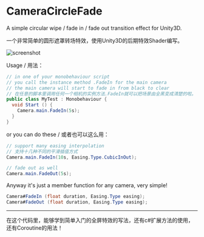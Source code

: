 # CameraCircleFade
A simple circular wipe / fade in / fade out transition effect for Unity3D.

一个非常简单的圆形遮罩转场特效，使用Unity3D的后期特效Shader编写。

![screenshot](https://github.com/paraself/CameraCircleFade/blob/master/Example/circle2.gif)

Usage / 用法：

```c#
// in one of your monobehaviour script
// you call the instance method .FadeIn for the main camera
// the main camera will start to fade in from black to clear
// 在任意的脚本里调用任何一个相机的实例方法.FadeIn就可以把场景由全黑变成清楚的啦。
public class MyTest : Monobehaviour {
  void Start () {
    Camera.main.FadeIn(5s);
  }
}
```

or you can do these / 或者也可以这么用：

```c#
// support many easing interpolation
// 支持十几种不同的平滑插值方式
Camera.main.FadeIn(10s, Easing.Type.CubicInOut);
```

```c#
// fade out as well
Camera.main.FadeOut(5s);
```

Anyway it's just a member function for any camera, very simple!

```c#
Camera#FadeIn (float duration, Easing.Type easing);
Camera#FadeOut (float duration, Easing.Type easing);
```

------

在这个代码里，能够学到简单入门的全屏特效的写法，还有c#扩展方法的使用，还有Coroutine的用法！
